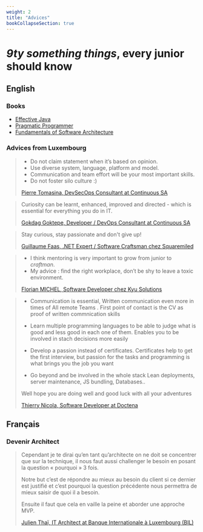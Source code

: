 ```yaml
---
weight: 2
title: "Advices"
bookCollapseSection: true
---
```

# _9ty something things_, every junior should know

## English

### Books
- [Effective Java](https://www.oracle.com/java/technologies/effectivejava.html)
- [Pragmatic Programmer](https://pragprog.com/titles/tpp20/the-pragmatic-programmer-20th-anniversary-edition/)
- [Fundamentals of Software Architecture](https://www.thoughtworks.com/books/fundamentals-of-software-architecture)

### Advices from Luxembourg

> - Do not claim statement when it’s based on opinion. 
> - Use diverse system, language, platform and model. 
> - Communication and team effort will be your most important skills. 
> - Do not foster silo culture :)
>
> [Pierre Tomasina, DevSecOps Consultant at Continuous SA](https://www.linkedin.com/in/pierretomasina/)

> Curiosity can be learnt, enhanced, improved and directed - which is essential for everything you do in IT.
>
> [Gokdag Goktepe, Developer / DevOps Consultant at Continuous SA](https://www.linkedin.com/in/gokdag-goktepe-78b015187/)

> Stay curious, stay passionate and don't give up!
> 
> [Guillaume Faas, .NET Expert / Software Craftsman chez Squaremiled](https://www.linkedin.com/in/guillaumefaas/)

> - I think mentoring is very important to grow from junior to _craftman_.
> - My advice : find the right workplace, don’t be shy to leave a toxic environment.
> 
> [Florian MICHEL, Software Developer chez Kyu Solutions](https://www.linkedin.com/in/florian-michel-9b992093/)

> - Communication is essential, Written communication even more in times of All remote Teams . First point of contact is the CV as proof of written commnication skills
>  
> - Learn multiple programming languages to be able to judge what is good and less good in each one of them. Enables you to be involved in stach decisions more easily
>  
> - Develop a passion instead of certificates. Certificates help to get the first interview, but passion for the tasks and programming is what brings you the job you want
> 
> - Go beyond and be involved in the whole stack Lean deployments, server maintenance, JS bundling, Databases..
>
> Well hope you are doing well and good luck with all your adventures
>
> [Thierry Nicola, Software Developer at Doctena](http://twitter.com/littleiffel) 

## Français
### Devenir Architect

> Cependant je te dirai qu’en tant qu’architecte on ne doit se concentrer que sur la technique, il nous faut aussi challenger le besoin en posant la question « pourquoi » 3 fois.
> 
> Notre but c’est de répondre au mieux au besoin du client si ce dernier est justifié et c’est pourquoi la question précédente nous permettra de mieux saisir de quoi il a besoin.
> 
> Ensuite il faut que cela en vaille la peine et aborder une approche MVP.
>
> [Julien Thaï, IT Architect at Banque Internationale à Luxembourg (BIL)](https://www.linkedin.com/in/julienthai/)